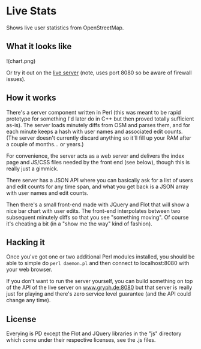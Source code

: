 # Live Stats

Shows live user statistics from OpenStreetMap.

## What it looks like

!(chart.png)

Or try it out on the [live server](http://www.gryph.de:8080) (note, uses port 8080 so be aware of firewall issues). 

## How it works

There's a server component written in Perl (this was meant to be rapid 
prototype for something I'd later do in C++ but then proved totally 
sufficient as-is). The server loads minutely diffs from OSM and parses
them, and for each minute keeps a hash with user names and associated
edit counts. (The server doesn't currently discard anything so it'll
fill up your RAM after a couple of months... or years.)

For convenience, the server acts as a web server and delivers the index
page and JS/CSS files needed by the front end (see below), though this is
really just a gimmick.

There server has a JSON API where you can basically ask for a list of users
and edit counts for any time span, and what you get back is a JSON array with
user names and edit counts. 

Then there's a small front-end made with JQuery and Flot that will show
a nice bar chart with user edits. The front-end interpolates between two
subsequent minutely diffs so that you see "something moving". Of course it's
cheating a bit (in a "show me the way" kind of fashion). 

## Hacking it

Once you've got one or two additional Perl modules installed, you should be
able to simple do `perl daemon.pl` and then connect to localhost:8080 with 
your web browser. 

If you don't want to run the server yourself, you can build something on top
of the API of the live server on www.gryph.de:8080 but that server is really 
just for playing and there's zero service level guarantee (and the API could
change any time). 

## License

Everying is PD except the Flot and JQuery libraries in the "js" directory
which come under their respective licenses, see the .js files.

